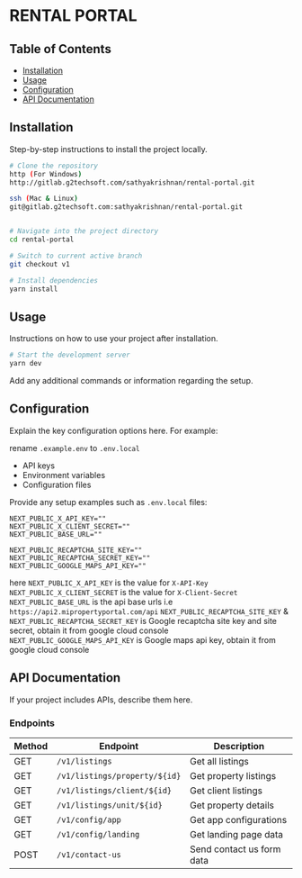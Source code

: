 # RENTAL PORTAL

## Table of Contents

- [Installation](#installation)
- [Usage](#usage)
- [Configuration](#configuration)
- [API Documentation](#api-documentation)

## Installation

Step-by-step instructions to install the project locally.

```bash
# Clone the repository
http (For Windows)
http://gitlab.g2techsoft.com/sathyakrishnan/rental-portal.git

ssh (Mac & Linux)
git@gitlab.g2techsoft.com:sathyakrishnan/rental-portal.git


# Navigate into the project directory
cd rental-portal

# Switch to current active branch
git checkout v1

# Install dependencies
yarn install
```

## Usage

Instructions on how to use your project after installation.

```bash
# Start the development server
yarn dev
```

Add any additional commands or information regarding the setup.

## Configuration

Explain the key configuration options here. For example:

rename `.example.env` to `.env.local`

- API keys
- Environment variables
- Configuration files

Provide any setup examples such as `.env.local` files:

```
NEXT_PUBLIC_X_API_KEY=""
NEXT_PUBLIC_X_CLIENT_SECRET=""
NEXT_PUBLIC_BASE_URL=""

NEXT_PUBLIC_RECAPTCHA_SITE_KEY=""
NEXT_PUBLIC_RECAPTCHA_SECRET_KEY=""
NEXT_PUBLIC_GOOGLE_MAPS_API_KEY=""
```

here
`NEXT_PUBLIC_X_API_KEY` is the value for `X-API-Key`
`NEXT_PUBLIC_X_CLIENT_SECRET` is the value for `X-Client-Secret`
`NEXT_PUBLIC_BASE_URL` is the api base urls i.e `https://api2.mipropertyportal.com/api`
`NEXT_PUBLIC_RECAPTCHA_SITE_KEY` & `NEXT_PUBLIC_RECAPTCHA_SECRET_KEY` is Google recaptcha site key and site secret, obtain it from google cloud console
`NEXT_PUBLIC_GOOGLE_MAPS_API_KEY` is Google maps api key, obtain it from google cloud console

## API Documentation

If your project includes APIs, describe them here.

### Endpoints

| Method | Endpoint                      | Description               |
| ------ | ----------------------------- | ------------------------- |
| GET    | `/v1/listings`                | Get all listings          |
| GET    | `/v1/listings/property/${id}` | Get property listings     |
| GET    | `/v1/listings/client/${id}`   | Get client listings       |
| GET    | `/v1/listings/unit/${id}`     | Get property details      |
| GET    | `/v1/config/app`              | Get app configurations    |
| GET    | `/v1/config/landing`          | Get landing page data     |
| POST   | `/v1/contact-us`              | Send contact us form data |
